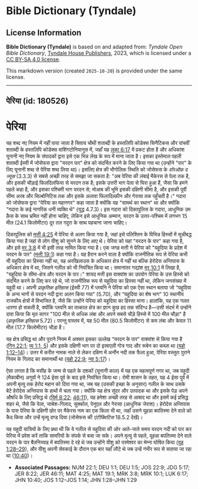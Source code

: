 # Bible Dictionary (Tyndale)

## License Information

**Bible Dictionary (Tyndale)** is based on and adapted from: _Tyndale Open Bible Dictionary_, [Tyndale House Publishers](https://tyndaleopenresources.com/), 2023, which is licensed under a [CC BY-SA 4.0 license](https://creativecommons.org/licenses/by-sa/4.0/legalcode.en).

This markdown version (created `2025-10-20`) is provided under the same license.



--------------------------------

## पेरिया (id: 180526)

पेरिया
======

यह शब्द नए नियम में नहीं पाया जाता है सिवाय चौथी शताब्दी के हस्तलिपि कोडेक्स सिनैटिकस और पांचवीं शताब्दी के हस्तलिपि कोडेक्स वाशिंगटोनियानुस में, जहाँ यह [लूका 6:17](https://ref.ly/Luke6:17) में प्रकट होता है और अधिकांश यूनानी नए नियम के संपादकों द्वारा इसे एक भिन्न लेख के रूप में माना जाता है। इसका इस्तेमाल पहली शताब्दी ईस्वी में जोसेफस द्वारा "यरदन पार" क्षेत्र को संदर्भित करने के लिए किया गया था (उन्होंने "पार" के लिए यूनानी शब्द से पेरिया शब्द लिया था)। इसलिए क्षेत्र की भौगोलिक स्थिति को जोसेफस के *वॉरऑफ़ द ज्यूस*  (3\.3\.3\) से सबसे अच्छी तरह से समझा जा सकता है: "अब पेरिया की लंबाई मैकेरस से पेला तक है, और इसकी चौड़ाई फिलदिलफिया से यरदन तक है; इसके उत्तरी भाग पेला से घिरा हुआ हैं, जैसा कि हमने पहले कहा है, और इसका पश्चिमी भाग यरदन से; मोआब की भूमि इसकी दक्षिणी सीमा है, और इसकी पूर्वी सीमा अरब और सिल्बोनिटिस तक और इसके अलावा फिलादिल्फ़ीन और गेरासा तक पहुँचती है।" गदारा को जोसेफस द्वारा "पेरिया का महानगर" कहा जाता है क्योंकि यह "सामर्थ का स्थान" था और क्योंकि "गदारा के कई नागरिक धनी व्यक्ति थे" (युद्ध 4\.7\.3\)। इस गदारा को दिकापुलिस के गदारा, आधुनिक उम क़ैस के साथ भ्रमित नहीं होना चाहिए, लेकिन इसे आधुनिक अम्मान, यरदन के उत्तर\-पश्चिम में लगभग 15 मील (24\.1 किलोमीटर) दूर तल गदुरा के साथ पहचाना जाना चाहिए।

दिकापुलिस को [मत्ती 4:25](https://ref.ly/Matt4:25) में पेरिया से अलग किया गया है, जहां इसे पलिश्तिन के विभिन्न हिस्सों में सूचीबद्ध किया गया है जहां से लोग यीशु को सुनने के लिए आए थे। पेरिया को यहां "यरदन के पार" कहा गया है, और इसे [मर 3:8](https://ref.ly/Mark3:8) में भी इसी तरह नामित किया गया है। एक जगह मत्ती ने पेरिया को "यहूदिया के प्रदेश में यरदन के पार" ([मत्ती 19:1](https://ref.ly/Matt19:1)) कहा गया है। यह हैरान करने वाला है क्योंकि राजनीतिक रूप से पेरिया कभी भी यहूदिया का हिस्सा नहीं था, यह अरखिलाउस के अधिकार क्षेत्र में नहीं था बल्कि हेरोदेस अन्तिपास के अधिकार क्षेत्र में था, जिसने गलील को भी नियंत्रित किया था। समानांतर गद्यांश [मर 10:1](https://ref.ly/Mark10:1) में लिखा है, "यहूदिया के सीमा\-क्षेत्र और यरदन के पार।" शायद मत्ती इस वाक्यांश का उपयोग पेरिया के उस हिस्से को संदर्भित करने के लिए कर रहे थे, जो राजनीतिक रूप से यहूदिया का हिस्सा नहीं था, लेकिन जनसंख्या में यहूदी था। अपनी *प्राकृतिक इतिहास* (ईस्वी 77\) में प्लयनि ने पेरिया को एक ऐसा स्थान बताया जो “यहूदिया के अन्य भागों से यरदन नदी द्वारा अलग किया गया” (5\.70\), और “यहूदिया का शेष भाग” 10 स्थानीय राजकीय क्षेत्रों में विभाजित है, जैसे कि उन्होंने पेरिया को यहूदिया का हिस्सा माना। हालांकि, यह एक गलत धारणा हो सकती है, क्योंकि प्लयनि का तत्काल क्षेत्र का ज्ञान कुछ हद तक संदिग्ध है—उसी संदर्भ में उन्होंने दावा किया कि मृत सागर "100 मील से अधिक लंबा और अपने सबसे चौड़े हिस्से में 100 मील चौड़ा" है (*प्राकृतिक इतिहास* 5\.72\)। परन्तु वास्तव में, यह 50 मील (80\.5 किलोमीटर) से कम लंबा और केवल 11 मील (17\.7 किलोमीटर) चौड़ा है।

यह क्षेत्र प्रसिद्ध था और पुराने नियम में अक्सर इसका उल्लेख “यरदन के पार” वाक्यांश से किया गया है ([गिन 22:1](https://ref.ly/Num22:1); [व्य 1:1, 5](https://ref.ly/Deut1:1)) और इसके दक्षिणी भाग पर दो इस्राएली गोत्र गाद और रूबेन का कब्ज़ा था ([यहो 1:12–14](https://ref.ly/Josh1:12-Josh1:14))। उत्तर में करीत नामक नाले से लेकर दक्षिण में अर्नोन नदी तक फैला हुआ, पेरिया वस्तुतः पुराने नियम के गिलाद का समानार्थी था ([यहो 22:9](https://ref.ly/Josh22:9); [न्या 5:17](https://ref.ly/Judg5:17))।

ऐसा लगता है कि मसीह के जन्म से पहले के दशकों (यूनानी काल) में यह एक महत्वपूर्ण नगर था, जब यहूदी (मैकाबीन) अगुवों ने 124 ईसा पूर्व के बाद इसे नियंत्रित किया था। रोमी शासन के तहत, यह 4 ईसा पूर्व में अपनी मृत्यु तक हेरोद महान को दिया गया था, जब यह (उसकी इच्छा के अनुसार) गलील के साथ उसके बेटे हेरोदेस अन्तिपास के हाथों में चला गया। क्योंकि यह क्षेत्र सुंदर और उत्पादक था और इसके पेड़ अपने औषधि के लिए प्रसिद्ध थे ([यिर्म 8:22](https://ref.ly/Jer8:22); [46:11](https://ref.ly/Jer46:11)), यह हमेशा अच्छी तरह से आबाद था और इसमें कई प्रसिद्ध शहर थे, जैसे कि पेला, जाबेश\-गिलाद, सुक्कोत, पेनुएल और गेरासा (आधुनिक जेराश)। हेरोदेस अन्तिपास के पास पेरिया के दक्षिणी छोर पर मैकेरस नाम का एक किला भी था, जहाँ उसने यूहन्ना बपतिस्मा देने वाले को कैद किया और उन्हें मृत्यु दण्ड दिया (जोसेफस की *एंटीक्विटिस* 18\.5\.2 देखें)।

यह यहूदी यात्रियों के लिए प्रथा थी कि वे गलील से यहूदिया की ओर आते\-जाते समय यरदन नदी को पार कर पेरिया में प्रवेश करें ताकि सामरियों के संपर्क से बचा जा सके। अपने मृत्यु से पहले, यूहन्ना बपतिस्मा देने वाले यरदन के पार बैतनिय्याह में बपतिस्मा दे रहे थे जब उन्होंने यीशु को परमेश्वर का मेम्ना घोषित किया ([यूह 1:28–29](https://ref.ly/John1:28-John1:29)), और यीशु अपनी सेवकाई के दौरान एक बार यहाँ लौटे थे जब उन्हें गंभीर रूप से सताया जा रहा था ([10:40](https://ref.ly/John10:40))।

* **Associated Passages:** NUM 22:1; DEU 1:1; DEU 1:5; JOS 22:9; JDG 5:17; JER 8:22; JER 46:11; MAT 4:25; MAT 19:1; MRK 3:8; MRK 10:1; LUK 6:17; JHN 10:40; JOS 1:12–JOS 1:14; JHN 1:28–JHN 1:29


